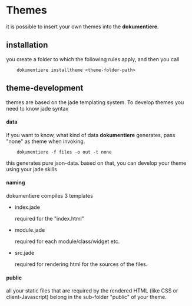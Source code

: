 Themes
======

it is possible to insert your own themes into the **dokumentiere**.



installation
------------

you create a folder to which the following rules apply, and then you call

		dokumentiere installtheme <theme-folder-path>



theme-development
-----------------

themes are based on the jade templating system. To develop themes you need to know jade syntax

#### data

if you want to know, what kind of data **dokumentiere** generates, pass "none" as theme when invoking.

		dokumentiere -f files -o out -t none

this generates pure json-data. based on that, you can develop your theme using your jade skills

#### naming

dokumentiere compiles 3 templates

+ index.jade

	required for the "index.html"

+ module.jade
	
	required for each module/class/widget etc.

+ src.jade

	required for rendering html for the sources of the files.

#### public

all your static files that are required by the rendered HTML (like CSS or client-Javascript) belong in the sub-folder "public" of your theme.
